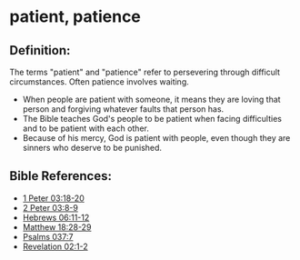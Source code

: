 # patient, patience #

## Definition: ##

The terms "patient" and "patience" refer to persevering through difficult circumstances. Often patience involves waiting.

* When people are patient with someone, it means they are loving that person and forgiving whatever faults that person has.
* The Bible teaches God's people to be patient when facing difficulties and to be patient with each other.
* Because of his mercy, God is patient with people, even though they are sinners who deserve to be punished.



## Bible References: ##

* [1 Peter 03:18-20](en/tn/1pe/help/03/18)
* [2 Peter 03:8-9](en/tn/2pe/help/03/08)
* [Hebrews 06:11-12](en/tn/heb/help/06/11)
* [Matthew 18:28-29](en/tn/mat/help/18/28)
* [Psalms 037:7](en/tn/psa/help/37/07)
* [Revelation 02:1-2](en/tn/rev/help/02/01)